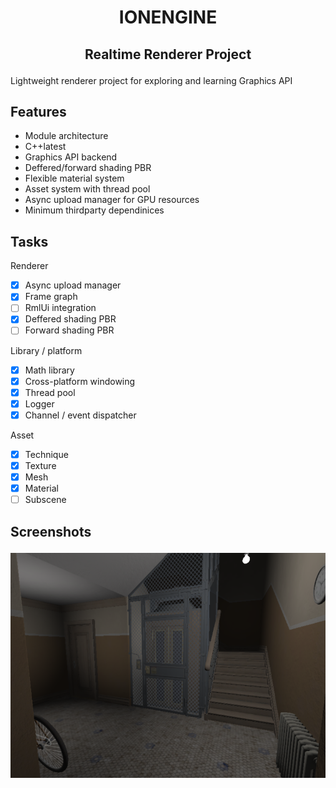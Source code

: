 # <p align="center"> IONENGINE </p>
## <p align="center"> Realtime Renderer Project </p>
Lightweight renderer project for exploring and learning Graphics API

## Features

- Module architecture
- C++latest
- Graphics API backend
- Deffered/forward shading PBR
- Flexible material system
- Asset system with thread pool
- Async upload manager for GPU resources
- Minimum thirdparty dependinices

## Tasks

Renderer
  - [x] Async upload manager
  - [x] Frame graph
  - [ ] RmlUi integration
  - [x] Deffered shading PBR
  - [ ] Forward shading PBR

Library / platform
  - [x] Math library
  - [x] Cross-platform windowing
  - [x] Thread pool
  - [x] Logger
  - [x] Channel / event dispatcher

Asset
  - [x] Technique
  - [x] Texture
  - [x] Mesh
  - [x] Material
  - [ ] Subscene

## Screenshots </p>
![City17-Scene](data/screenshots/city17_scene.png)
